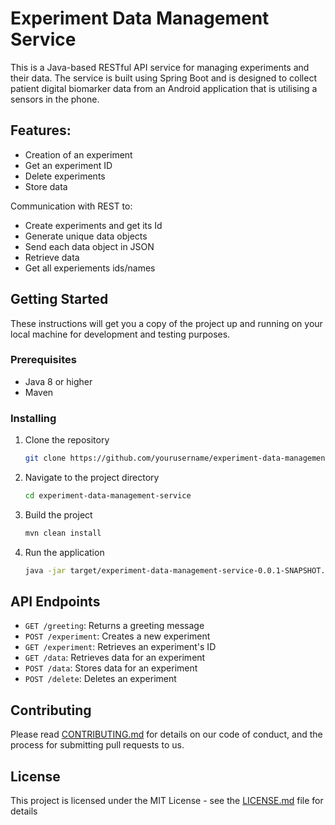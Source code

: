 # Experiment Data Management Service

This is a Java-based RESTful API service for managing experiments and their data. The service is built using Spring Boot and is designed to collect patient digital biomarker data from an Android application that is utilising a sensors in the phone.
 
## Features:
- Creation of an experiment 
- Get an experiment ID
- Delete experiments
- Store data 

Communication with REST to:
- Create experiments and get its Id
- Generate unique data objects
- Send each data object in JSON
- Retrieve data
- Get all experiements ids/names

## Getting Started

These instructions will get you a copy of the project up and running on your local machine for development and testing purposes.

### Prerequisites

- Java 8 or higher
- Maven

### Installing

1. Clone the repository
    ```bash
    git clone https://github.com/yourusername/experiment-data-management-service.git
    ```
2. Navigate to the project directory
    ```bash
    cd experiment-data-management-service
    ```
3. Build the project
    ```bash
    mvn clean install
    ```
4. Run the application
    ```bash
    java -jar target/experiment-data-management-service-0.0.1-SNAPSHOT.jar
    ```

## API Endpoints

- `GET /greeting`: Returns a greeting message
- `POST /experiment`: Creates a new experiment
- `GET /experiment`: Retrieves an experiment's ID
- `GET /data`: Retrieves data for an experiment
- `POST /data`: Stores data for an experiment
- `POST /delete`: Deletes an experiment

## Contributing

Please read [CONTRIBUTING.md](https://github.com/yourusername/experiment-data-management-service/blob/main/CONTRIBUTING.md) for details on our code of conduct, and the process for submitting pull requests to us.

## License

This project is licensed under the MIT License - see the [LICENSE.md](https://github.com/yourusername/experiment-data-management-service/blob/main/LICENSE.md) file for details

